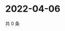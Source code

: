 # 2022-04-06

共 0 条

<!-- BEGIN WEIBO -->
<!-- 最后更新时间 Wed Apr 06 2022 12:19:40 GMT+0800 (China Standard Time) -->

<!-- END WEIBO -->
